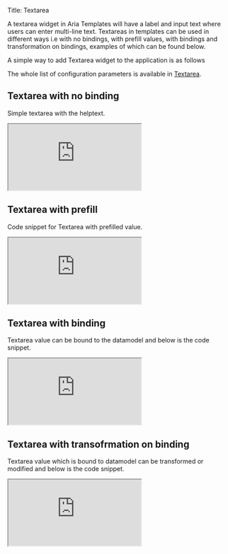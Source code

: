Title: Textarea


A textarea widget in Aria Templates will have a label and input text where users can enter multi-line text. Textareas in templates can be used in different ways i.e with no bindings, with prefill values, with bindings and transformation on bindings, examples of which can be found below.

A simple way to add Textarea widget to the application is as follows
<script src='http://snippets.ariatemplates.com/snippets/github.com/ariatemplates/documentation-code/snippets/widgets/textarea/Snippet.tpl?tag=wgtTextareaSimple&lang=at&outdent=true' defer></script>

The whole list of configuration parameters is available in [Textarea](http://ariatemplates.com/api/#aria.widgets.CfgBeans:TextareaCfg).

## Textarea with no binding

Simple textarea with the helptext.

<script src='http://snippets.ariatemplates.com/snippets/github.com/ariatemplates/documentation-code/snippets/widgets/textarea/Snippet.tpl?tag=wgtTextareaSimple&lang=at&outdent=true' defer></script>

<iframe class='samples' src='http://snippets.ariatemplates.com/samples/github.com/ariatemplates/documentation-code/samples/widgets/textarea/' ></iframe>


## Textarea with prefill

Code snippet for Textarea with prefilled value.

<script src='http://snippets.ariatemplates.com/snippets/github.com/ariatemplates/documentation-code/snippets/widgets/textarea/Snippet.tpl?tag=wgtTextareaPrefill&lang=at&outdent=true' defer></script>

<iframe class='samples' src='http://snippets.ariatemplates.com/samples/github.com/ariatemplates/documentation-code/samples/widgets/textarea/prefill/' ></iframe>

## Textarea with binding

Textarea value can be bound to the datamodel and below is the code snippet.

<script src='http://snippets.ariatemplates.com/snippets/github.com/ariatemplates/documentation-code/snippets/widgets/textarea/Snippet.tpl?tag=wgtTextareaBinding&lang=at&outdent=true' defer></script>

<iframe class='samples' src='http://snippets.ariatemplates.com/samples/github.com/ariatemplates/documentation-code/samples/widgets/textarea/binding/' ></iframe>

## Textarea with transofrmation on binding

Textarea value which is bound to datamodel can be transformed or modified and below is the code snippet.

<script src='http://snippets.ariatemplates.com/snippets/github.com/ariatemplates/documentation-code/snippets/widgets/textarea/Snippet.tpl?tag=wgtTextareaBindingTransform&lang=at&outdent=true' defer></script>

<iframe class='samples' src='http://snippets.ariatemplates.com/samples/github.com/ariatemplates/documentation-code/samples/widgets/textarea/bindingTransform/' ></iframe>